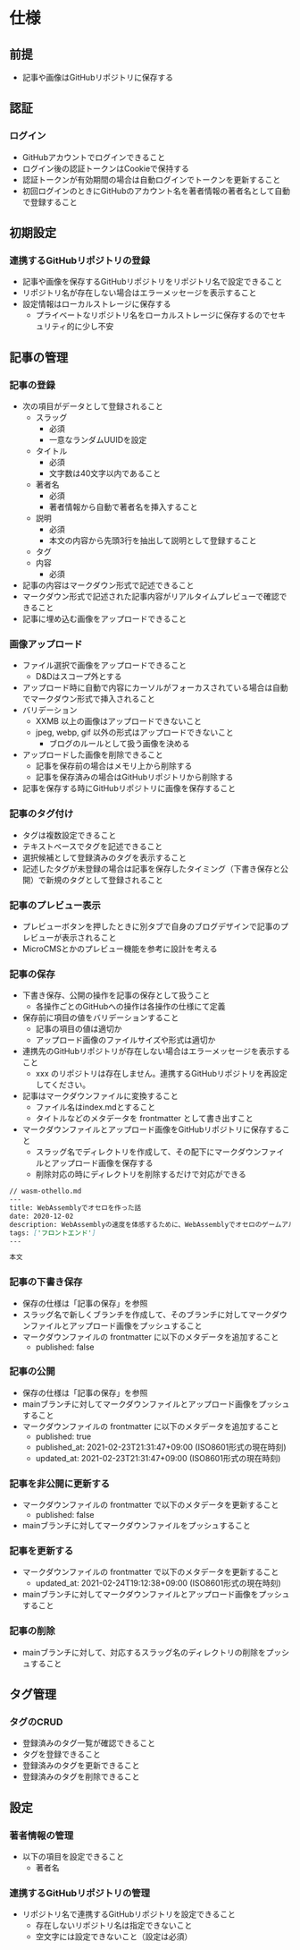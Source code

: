 # 仕様

## 前提
- 記事や画像はGitHubリポジトリに保存する

## 認証
### ログイン
- GitHubアカウントでログインできること
- ログイン後の認証トークンはCookieで保持する
- 認証トークンが有効期間の場合は自動ログインでトークンを更新すること
- 初回ログインのときにGitHubのアカウント名を著者情報の著者名として自動で登録すること

## 初期設定
### 連携するGitHubリポジトリの登録
- 記事や画像を保存するGitHubリポジトリをリポジトリ名で設定できること
- リポジトリ名が存在しない場合はエラーメッセージを表示すること
- 設定情報はローカルストレージに保存する
    - プライベートなリポジトリ名をローカルストレージに保存するのでセキュリティ的に少し不安

## 記事の管理
### 記事の登録
- 次の項目がデータとして登録されること
    - スラッグ
        - 必須
        - 一意なランダムUUIDを設定
    - タイトル
        - 必須
        - 文字数は40文字以内であること
    - 著者名
        - 必須
        - 著者情報から自動で著者名を挿入すること
    - 説明
        - 必須
        - 本文の内容から先頭3行を抽出して説明として登録すること
    - タグ
    - 内容
        - 必須
- 記事の内容はマークダウン形式で記述できること
- マークダウン形式で記述された記事内容がリアルタイムプレビューで確認できること
- 記事に埋め込む画像をアップロードできること

### 画像アップロード
- ファイル選択で画像をアップロードできること
    - D&Dはスコープ外とする
- アップロード時に自動で内容にカーソルがフォーカスされている場合は自動でマークダウン形式で挿入されること
- バリデーション
    - XXMB 以上の画像はアップロードできないこと
    - jpeg, webp, gif 以外の形式はアップロードできないこと
        - ブログのルールとして扱う画像を決める
- アップロードした画像を削除できること
    - 記事を保存前の場合はメモリ上から削除する
    - 記事を保存済みの場合はGitHubリポジトリから削除する
- 記事を保存する時にGitHubリポジトリに画像を保存すること

### 記事のタグ付け
- タグは複数設定できること
- テキストベースでタグを記述できること
- 選択候補として登録済みのタグを表示すること
- 記述したタグが未登録の場合は記事を保存したタイミング（下書き保存と公開）で新規のタグとして登録されること

### 記事のプレビュー表示
- プレビューボタンを押したときに別タブで自身のブログデザインで記事のプレビューが表示されること
- MicroCMSとかのプレビュー機能を参考に設計を考える

### 記事の保存
- 下書き保存、公開の操作を記事の保存として扱うこと
    - 各操作ごとのGitHubへの操作は各操作の仕様にて定義    
- 保存前に項目の値をバリデーションすること
    - 記事の項目の値は適切か
    - アップロード画像のファイルサイズや形式は適切か
- 連携先のGitHubリポジトリが存在しない場合はエラーメッセージを表示すること
    - xxx のリポジトリは存在しません。連携するGitHubリポジトリを再設定してください。
- 記事はマークダウンファイルに変換すること
    - ファイル名はindex.mdとすること
    - タイトルなどのメタデータを frontmatter として書き出すこと
- マークダウンファイルとアップロード画像をGitHubリポジトリに保存すること
    - スラッグ名でディレクトリを作成して、その配下にマークダウンファイルとアップロード画像を保存する
    - 削除対応の時にディレクトリを削除するだけで対応ができる

```markdown
// wasm-othello.md
---
title: WebAssemblyでオセロを作った話
date: 2020-12-02
description: WebAssemblyの速度を体感するために、WebAssemblyでオセロのゲームアルゴリズムを実装しました
tags: ['フロントエンド']
---

本文

```

### 記事の下書き保存
- 保存の仕様は「記事の保存」を参照
- スラッグ名で新しくブランチを作成して、そのブランチに対してマークダウンファイルとアップロード画像をプッシュすること
- マークダウンファイルの frontmatter に以下のメタデータを追加すること
    - published: false

### 記事の公開
- 保存の仕様は「記事の保存」を参照
- mainブランチに対してマークダウンファイルとアップロード画像をプッシュすること
- マークダウンファイルの frontmatter に以下のメタデータを追加すること
    - published: true
    - published_at: 2021-02-23T21:31:47+09:00 (ISO8601形式の現在時刻)
    - updated_at: 2021-02-23T21:31:47+09:00 (ISO8601形式の現在時刻)

### 記事を非公開に更新する
- マークダウンファイルの frontmatter で以下のメタデータを更新すること
    - published: false
- mainブランチに対してマークダウンファイルをプッシュすること

### 記事を更新する
- マークダウンファイルの frontmatter で以下のメタデータを更新すること
    - updated_at: 2021-02-24T19:12:38+09:00 (ISO8601形式の現在時刻)
- mainブランチに対してマークダウンファイルとアップロード画像をプッシュすること

### 記事の削除
- mainブランチに対して、対応するスラッグ名のディレクトリの削除をプッシュすること

## タグ管理
### タグのCRUD
- 登録済みのタグ一覧が確認できること
- タグを登録できること
- 登録済みのタグを更新できること
- 登録済みのタグを削除できること

## 設定
### 著者情報の管理
- 以下の項目を設定できること
    - 著者名

### 連携するGitHubリポジトリの管理
- リポジトリ名で連携するGitHubリポジトリを設定できること    
    - 存在しないリポジトリ名は指定できないこと
    - 空文字には設定できないこと（設定は必須）
